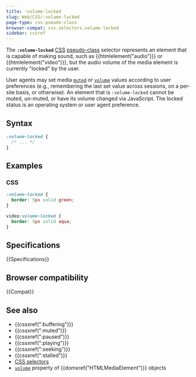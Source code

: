 ```yaml
---
title: :volume-locked
slug: Web/CSS/:volume-locked
page-type: css-pseudo-class
browser-compat: css.selectors.volume-locked
sidebar: cssref
---
```


The **`:volume-locked`** [CSS](/en-US/docs/Web/CSS) [pseudo-class](/en-US/docs/Web/CSS/Reference/Selectors/Pseudo-classes) selector represents an element that is capable of making sound, such as {{htmlelement("audio")}} or {{htmlelement("video")}}, but the audio volume of the media element is currently "locked" by the user.

User agents may set media [`muted`](/en-US/docs/Web/API/HTMLMediaElement/muted) or [`volume`](/en-US/docs/Web/API/HTMLMediaElement/volume) values according to user preferences (e.g., remembering the last set value across sessions, on a per-site basis, or otherwise).
An element that is `:volume-locked` cannot be muted, un-muted, or have its volume changed via JavaScript. The locked status is an operating system or user agent preference.

## Syntax

```css
:volume-locked {
  /* ... */
}
```

## Examples

### CSS

```css
:volume-locked {
  border: 5px solid green;
}

video:volume-locked {
  border: 5px solid aqua;
}
```

## Specifications

{{Specifications}}

## Browser compatibility

{{Compat}}

## See also

- {{cssxref(":buffering")}}
- {{cssxref(":muted")}}
- {{cssxref(":paused")}}
- {{cssxref(":playing")}}
- {{cssxref(":seeking")}}
- {{cssxref(":stalled")}}
- [CSS selectors](/en-US/docs/Web/CSS/CSS_selectors)
- [`volume`](/en-US/docs/Web/API/HTMLMediaElement/volume) property of {{domxref("HTMLMediaElement")}} objects
